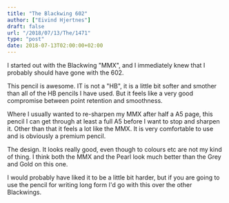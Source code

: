```yaml
---
title: "The Blackwing 602"
author: ["Eivind Hjertnes"]
draft: false
url: "/2018/07/13/The/1471"
type: "post"
date: 2018-07-13T02:00:00+02:00
---
```


I started out with the Blackwing "MMX", and I immediately knew that I
probably should have gone with the 602.

This pencil is awesome. IT is not a "HB", it is a little bit softer and
smother than all of the HB pencils I have used. But it feels like a very
good compromise between point retention and smoothness.

Where I usually wanted to re-sharpen my MMX after half a A5 page, this
pencil I can get through at least a full A5 before I want to stop and
sharpen it. Other than that it feels a lot like the MMX. It is very
comfortable to use and is obviously a premium pencil.

The design. It looks really good, even though to colours etc are not my
kind of thing. I think both the MMX and the Pearl look much better than
the Grey and Gold on this one.

I would probably have liked it to be a little bit harder, but if you are
going to use the pencil for writing long form I'd go with this over the
other Blackwings.

